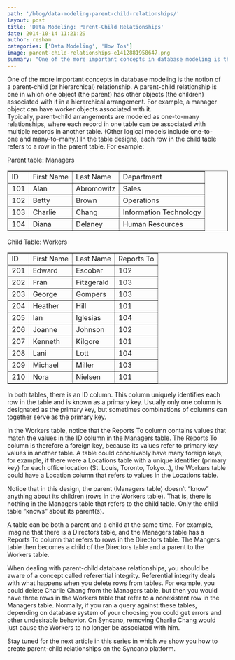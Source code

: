 ```yaml
---
path: '/blog/data-modeling-parent-child-relationships/'
layout: post
title: 'Data Modeling: Parent-Child Relationships'
date: 2014-10-14 11:21:29
author: resham
categories: ['Data Modeling', 'How Tos']
image: parent-child-relationships-e1412881958647.png
summary: "One of the more important concepts in database modeling is the notion of a parent-child (or hierarchical) relationship. A parent-child relationship is one in which one object (the parent) has other objects (the children) associated with it in a hierarchical arrangement. For example, a manager object can have worker objects associated with it."
---
```

<div>One of the more important concepts in database modeling is the notion of a parent-child (or <wbr />hierarchical) relationship. A parent-child relationship is one in which one object (the parent) has other objects (the children) associated with it in a hierarchical arrangement. For example, a manager object can have worker objects associated with it.</div>
<!--more-->
Typically, parent-child arrangements are modeled as one-to-many relationships, where each record in one table can be associated with multiple records in another table. (Other logical models include one-to-one and many-<wbr />to-many.) In the table designs, each row in the child table refers to a row in the parent table. For example:

Parent table: Managers
<table border="1" cellspacing="0" cellpadding="0">
<tbody>
<tr>
<td>ID</td>
<td>First Name</td>
<td>Last Name</td>
<td>Department</td>
</tr>
<tr>
<td>101</td>
<td>Alan</td>
<td>Abromowitz</td>
<td>Sales</td>
</tr>
<tr>
<td>102</td>
<td>Betty</td>
<td>Brown</td>
<td>Operations</td>
</tr>
<tr>
<td>103</td>
<td>Charlie</td>
<td>Chang</td>
<td>Information Technology</td>
</tr>
<tr>
<td>104</td>
<td>Diana</td>
<td>Delaney</td>
<td>Human Resources</td>
</tr>
</tbody>
</table>
Child Table: Workers
<table border="1" cellspacing="0" cellpadding="0">
<tbody>
<tr>
<td>ID</td>
<td>First Name</td>
<td>Last Name</td>
<td>Reports To</td>
</tr>
<tr>
<td>201</td>
<td>Edward</td>
<td>Escobar</td>
<td>102</td>
</tr>
<tr>
<td>202</td>
<td>Fran</td>
<td>Fitzgerald</td>
<td>103</td>
</tr>
<tr>
<td>203</td>
<td>George</td>
<td>Gompers</td>
<td>103</td>
</tr>
<tr>
<td>204</td>
<td>Heather</td>
<td>Hill</td>
<td>101</td>
</tr>
<tr>
<td>205</td>
<td>Ian</td>
<td>Iglesias</td>
<td>104</td>
</tr>
<tr>
<td>206</td>
<td>Joanne</td>
<td>Johnson</td>
<td>102</td>
</tr>
<tr>
<td>207</td>
<td>Kenneth</td>
<td>Kilgore</td>
<td>101</td>
</tr>
<tr>
<td>208</td>
<td>Lani</td>
<td>Lott</td>
<td>104</td>
</tr>
<tr>
<td>209</td>
<td>Michael</td>
<td>Miller</td>
<td>103</td>
</tr>
<tr>
<td>210</td>
<td>Nora</td>
<td>Nielsen</td>
<td>101</td>
</tr>
</tbody>
</table>
In both tables, there is an ID column. This column uniquely identifies each row in the table and is known as a primary key. Usually only one column is designated as the primary key, but sometimes combinations of columns can together serve as the primary key.

In the Workers table, notice that the Reports To column contains values that match the values in the ID column in the Managers table. The Reports To column is therefore a foreign key, because its values refer to primary key values in another table. A table could conceivably have many foreign keys; for example, if there were a Locations table with a unique identifier (primary key) for each office location (St. Louis, Toronto, Tokyo…), the Workers table could have a Location column that refers to values in the Locations table.

Notice that in this design, the parent (Managers table) doesn’t “know” anything about its children (rows in the Workers table). That is, there is nothing in the Managers table that refers to the child table. Only the child table “knows” about its parent(s).

A table can be both a parent and a child at the same time. For example, imagine that there is a Directors table, and the Managers table has a Reports To column that refers to rows in the Directors table. The Mangers table then becomes a child of the Directors table and a parent to the Workers table.

When dealing with parent-child database relationships, you should be aware of a concept called referential integrity. Referential integrity deals with what happens when you delete rows from tables. For example, you could delete Charlie Chang from the Managers table, but then you would have three rows in the Workers table that refer to a nonexistent row in the Managers table. Normally, if you ran a query against these tables, depending on database system of your choosing you could get errors and other undesirable behavior. On Syncano, removing Charlie Chang would just cause the Workers to no longer be associated with him.

Stay tuned for the next article in this series in which we show you how to create parent-child relationships on the Syncano platform.
